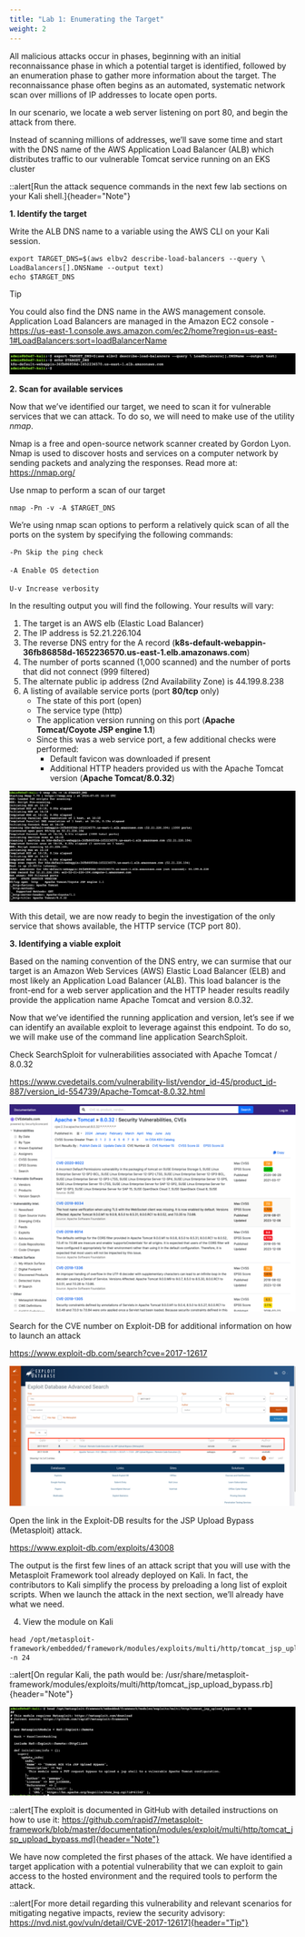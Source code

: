 ```yaml
---
title: "Lab 1: Enumerating the Target"
weight: 2
---
```


All malicious attacks occur in phases, beginning with an initial reconnaissance phase in which a potential target is identified, followed by an enumeration phase to gather more information about the target. The reconnaissance phase often begins as an automated, systematic network scan over millions of IP addresses to locate open ports.

In our scenario, we locate a web server listening on port 80, and begin the attack from there.

Instead of scanning millions of addresses, we’ll save some time and start with the DNS name of the AWS Application Load Balancer (ALB) which distributes traffic to our vulnerable Tomcat service running on an EKS cluster

::alert[Run the attack sequence commands in the next few lab sections on your Kali shell.]{header="Note"}

**1. Identify the target**

Write the ALB DNS name to a variable using the AWS CLI on your Kali session.

```shell
export TARGET_DNS=$(aws elbv2 describe-load-balancers --query \ LoadBalancers[].DNSName --output text)
echo $TARGET_DNS
```

> [!TIP]
> You could also find the DNS name in the AWS management console. Application Load Balancers are managed in the Amazon EC2 console - https://us-east-1.console.aws.amazon.com/ec2/home?region=us-east-1#LoadBalancers:sort=loadBalancerName

![Determine the ALB DNS name](/static/img/alb.png)

**2. Scan for available services**

Now that we’ve identified our target, we need to scan it for vulnerable services that we can attack. To do so, we will need to make use of the utility _nmap_.

Nmap is a free and open-source network scanner created by Gordon Lyon. Nmap is used to discover hosts and services on a computer network by sending packets and analyzing the responses. Read more at: https://nmap.org/

Use nmap to perform a scan of our target

```shell
nmap -Pn -v -A $TARGET_DNS
```

We’re using nmap scan options to perform a relatively quick scan of all the ports on the system by specifying the following commands:

```
-Pn Skip the ping check

-A Enable OS detection

U-v Increase verbosity
```

In the resulting output you will find the following. Your results will vary:

1. The target is an AWS elb (Elastic Load Balancer)
1. The IP address is 52.21.226.104
1. The reverse DNS entry for the A record (**k8s-default-webappin-36fb86858d-1652236570.us-east-1.elb.amazonaws.com**)
1. The number of ports scanned (1,000 scanned) and the number of ports that did not connect (999 filtered)
1. The alternate public ip address (2nd Availability Zone) is 44.199.8.238
1. A listing of available service ports (port **80/tcp** only)
   - The state of this port (open)
   - The service type (http)
   - The application version running on this port (**Apache Tomcat/Coyote JSP engine 1.1**)
   - Since this was a web service port, a few additional checks were performed:
     - Default favicon was downloaded if present
     - Additional HTTP headers provided us with the Apache Tomcat version (**Apache Tomcat/8.0.32**)

![Nmap scan results](/static/img/scan.png)

With this detail, we are now ready to begin the investigation of the only service that shows available, the HTTP service (TCP port 80).

**3. Identifying a viable exploit**

Based on the naming convention of the DNS entry, we can surmise that our target is an Amazon Web Services (AWS) Elastic Load Balancer (ELB) and most likely an Application Load Balancer (ALB). This load balancer is the front-end for a web server application and the HTTP header results readily provide the application name Apache Tomcat and version 8.0.32.

Now that we’ve identified the running application and version, let’s see if we can identify an available exploit to leverage against this endpoint. To do so, we will make use of the command line application SearchSploit.

Check SearchSploit for vulnerabilities associated with Apache Tomcat / 8.0.32

https://www.cvedetails.com/vulnerability-list/vendor_id-45/product_id-887/version_id-554739/Apache-Tomcat-8.0.32.html

![Screenshof of cvedetails.com](/static/img/cvedetails.png)

Search for the CVE number on Exploit-DB for additional information on how to launch an attack

https://www.exploit-db.com/search?cve=2017-12617

![Screenshot of exploit-db.com](/static/img/exploit-db.png)

Open the link in the Exploit-DB results for the JSP Upload Bypass (Metasploit) attack.

https://www.exploit-db.com/exploits/43008

The output is the first few lines of an attack script that you will use with the Metasploit Framework tool already deployed on Kali. In fact, the contributors to Kali simplify the process by preloading a long list of exploit scripts. When we launch the attack in the next section, we’ll already have what we need.

4. View the module on Kali

```
head /opt/metasploit-framework/embedded/framework/modules/exploits/multi/http/tomcat_jsp_upload_bypass.rb -n 24
```

::alert[On regular Kali, the path would be: /usr/share/metasploit-framework/modules/exploits/multi/http/tomcat_jsp_upload_bypass.rb]{header="Note"}

![Kali's built-in Tomcat JSP Upload Bypass](/static/img/kali-exploit.png)

::alert[The exploit is documented in GitHub with detailed instructions on how to use it: https://github.com/rapid7/metasploit-framework/blob/master/documentation/modules/exploit/multi/http/tomcat_jsp_upload_bypass.md]{header="Note"}

We have now completed the first phases of the attack. We have identified a target application with a potential vulnerability that we can exploit to gain access to the hosted environment and the required tools to perform the attack.

::alert[For more detail regarding this vulnerability and relevant scenarios for mitigating negative impacts, review the security advisory: https://nvd.nist.gov/vuln/detail/CVE-2017-12617]{header="Tip"}
